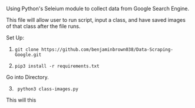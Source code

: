 Using Python's Seleium module to collect data from Google Search Engine. 

This file will allow user to run script, input a class, and have saved images of that class after the file runs. 

Set Up:


1. ```git clone https://github.com/benjaminbrown038/Data-Scraping-Google.git```

2. ```pip3 install -r requirements.txt```

Go into Directory.

3. ``` python3 class-images.py```

This will this 

